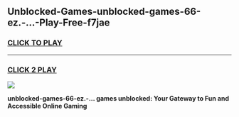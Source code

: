 
## Unblocked-Games-unblocked-games-66-ez.-...-Play-Free-f7jae
<h3>
<a href="https://premium76.site?title=unblocked-games-66-ez.-...&ref=23A">CLICK TO PLAY</a></h3>
<hr>

<h3>
<a href="https://premium76.site?title=unblocked-games-66-ez.-...&ref=23A">CLICK 2 PLAY</a>
  
</h3>

<a href="https://premium76.site?title=unblocked-games-66-ez.-...&ref=23A"><img src="https://clearcache.store/games.png"></a>


**unblocked-games-66-ez.-... games unblocked: Your Gateway to Fun and Accessible Online Gaming**
